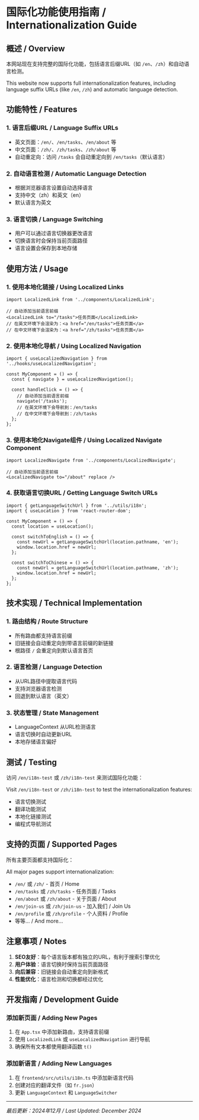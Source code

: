 # 国际化功能使用指南 / Internationalization Guide

## 概述 / Overview

本网站现在支持完整的国际化功能，包括语言后缀URL（如 `/en`、`/zh`）和自动语言检测。

This website now supports full internationalization features, including language suffix URLs (like `/en`, `/zh`) and automatic language detection.

## 功能特性 / Features

### 1. 语言后缀URL / Language Suffix URLs
- 英文页面：`/en/`、`/en/tasks`、`/en/about` 等
- 中文页面：`/zh/`、`/zh/tasks`、`/zh/about` 等
- 自动重定向：访问 `/tasks` 会自动重定向到 `/en/tasks`（默认语言）

### 2. 自动语言检测 / Automatic Language Detection
- 根据浏览器语言设置自动选择语言
- 支持中文（zh）和英文（en）
- 默认语言为英文

### 3. 语言切换 / Language Switching
- 用户可以通过语言切换器更改语言
- 切换语言时会保持当前页面路径
- 语言设置会保存到本地存储

## 使用方法 / Usage

### 1. 使用本地化链接 / Using Localized Links

```tsx
import LocalizedLink from '../components/LocalizedLink';

// 自动添加当前语言前缀
<LocalizedLink to="/tasks">任务页面</LocalizedLink>
// 在英文环境下会渲染为：<a href="/en/tasks">任务页面</a>
// 在中文环境下会渲染为：<a href="/zh/tasks">任务页面</a>
```

### 2. 使用本地化导航 / Using Localized Navigation

```tsx
import { useLocalizedNavigation } from '../hooks/useLocalizedNavigation';

const MyComponent = () => {
  const { navigate } = useLocalizedNavigation();
  
  const handleClick = () => {
    // 自动添加当前语言前缀
    navigate('/tasks');
    // 在英文环境下会导航到：/en/tasks
    // 在中文环境下会导航到：/zh/tasks
  };
};
```

### 3. 使用本地化Navigate组件 / Using Localized Navigate Component

```tsx
import LocalizedNavigate from '../components/LocalizedNavigate';

// 自动添加当前语言前缀
<LocalizedNavigate to="/about" replace />
```

### 4. 获取语言切换URL / Getting Language Switch URLs

```tsx
import { getLanguageSwitchUrl } from '../utils/i18n';
import { useLocation } from 'react-router-dom';

const MyComponent = () => {
  const location = useLocation();
  
  const switchToEnglish = () => {
    const newUrl = getLanguageSwitchUrl(location.pathname, 'en');
    window.location.href = newUrl;
  };
  
  const switchToChinese = () => {
    const newUrl = getLanguageSwitchUrl(location.pathname, 'zh');
    window.location.href = newUrl;
  };
};
```

## 技术实现 / Technical Implementation

### 1. 路由结构 / Route Structure
- 所有路由都支持语言前缀
- 旧链接会自动重定向到带语言前缀的新链接
- 根路径 `/` 会重定向到默认语言首页

### 2. 语言检测 / Language Detection
- 从URL路径中提取语言代码
- 支持浏览器语言检测
- 回退到默认语言（英文）

### 3. 状态管理 / State Management
- LanguageContext 从URL检测语言
- 语言切换时自动更新URL
- 本地存储语言偏好

## 测试 / Testing

访问 `/en/i18n-test` 或 `/zh/i18n-test` 来测试国际化功能：

Visit `/en/i18n-test` or `/zh/i18n-test` to test the internationalization features:

- 语言切换测试
- 翻译功能测试
- 本地化链接测试
- 编程式导航测试

## 支持的页面 / Supported Pages

所有主要页面都支持国际化：

All major pages support internationalization:

- `/en/` 或 `/zh/` - 首页 / Home
- `/en/tasks` 或 `/zh/tasks` - 任务页面 / Tasks
- `/en/about` 或 `/zh/about` - 关于页面 / About
- `/en/join-us` 或 `/zh/join-us` - 加入我们 / Join Us
- `/en/profile` 或 `/zh/profile` - 个人资料 / Profile
- 等等... / And more...

## 注意事项 / Notes

1. **SEO友好**：每个语言版本都有独立的URL，有利于搜索引擎优化
2. **用户体验**：语言切换时保持当前页面路径
3. **向后兼容**：旧链接会自动重定向到新格式
4. **性能优化**：语言检测和切换都经过优化

## 开发指南 / Development Guide

### 添加新页面 / Adding New Pages

1. 在 `App.tsx` 中添加新路由，支持语言前缀
2. 使用 `LocalizedLink` 或 `useLocalizedNavigation` 进行导航
3. 确保所有文本都使用翻译函数 `t()`

### 添加新语言 / Adding New Languages

1. 在 `frontend/src/utils/i18n.ts` 中添加新语言代码
2. 创建对应的翻译文件（如 `fr.json`）
3. 更新 `LanguageContext` 和 `LanguageSwitcher`

---

*最后更新：2024年12月 / Last Updated: December 2024*
